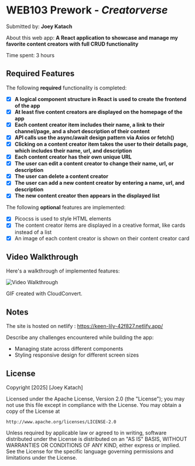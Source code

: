 # WEB103 Prework - *Creatorverse*

Submitted by: **Joey Katach**

About this web app: **A React application to showcase and manage my favorite content creators with full CRUD functionality**

Time spent: 3 hours

## Required Features

The following **required** functionality is completed:

- [x] **A logical component structure in React is used to create the frontend of the app**
- [x] **At least five content creators are displayed on the homepage of the app**
- [x] **Each content creator item includes their name, a link to their channel/page, and a short description of their content**
- [x] **API calls use the async/await design pattern via Axios or fetch()**
- [x] **Clicking on a content creator item takes the user to their details page, which includes their name, url, and description**
- [x] **Each content creator has their own unique URL**
- [x] **The user can edit a content creator to change their name, url, or description**
- [x] **The user can delete a content creator**
- [x] **The user can add a new content creator by entering a name, url, and description**
- [x] **The new content creator then appears in the displayed list**

The following **optional** features are implemented:

- [x] Picocss is used to style HTML elements
- [x] The content creator items are displayed in a creative format, like cards instead of a list
- [x] An image of each content creator is shown on their content creator card

## Video Walkthrough

Here's a walkthrough of implemented features:

<img src='Recording 2025-08-21 141234.gif' title='Video Walkthrough' width='' alt='Video Walkthrough' />

GIF created with CloudConvert.

## Notes

The site is hosted on netlify : https://keen-lily-42f827.netlify.app/

Describe any challenges encountered while building the app: 
- Managing state across different components
- Styling responsive design for different screen sizes

## License

Copyright [2025] [Joey Katach]

Licensed under the Apache License, Version 2.0 (the "License"); you may not use this file except in compliance with the License. You may obtain a copy of the License at

    http://www.apache.org/licenses/LICENSE-2.0

Unless required by applicable law or agreed to in writing, software distributed under the License is distributed on an "AS IS" BASIS, WITHOUT WARRANTIES OR CONDITIONS OF ANY KIND, either express or implied. See the License for the specific language governing permissions and limitations under the License.
